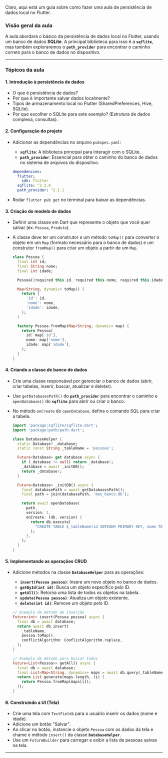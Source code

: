 Claro, aqui está um guia sobre como fazer uma aula de persistência de dados local no Flutter.

### Visão geral da aula

A aula abordará o básico da persistência de dados local no Flutter, usando um banco de dados **SQLite**. A principal biblioteca para isso é a **`sqflite`**, mas também exploraremos o **`path_provider`** para encontrar o caminho correto para o banco de dados no dispositivo.

-----

### Tópicos da aula

#### 1\. Introdução à persistência de dados

  * O que é persistência de dados?
  * Por que é importante salvar dados localmente?
  * Tipos de armazenamento local no Flutter (SharedPreferences, Hive, SQLite).
  * Por que escolher o SQLite para este exemplo? (Estrutura de dados complexa, consultas).

#### 2\. Configuração do projeto

  * Adicionar as dependências no arquivo `pubspec.yaml`:

      * **`sqflite`**: A biblioteca principal para interagir com o SQLite.
      * **`path_provider`**: Essencial para obter o caminho do banco de dados no sistema de arquivos do dispositivo.

    <!-- end list -->

    ```yaml
    dependencies:
      flutter:
        sdk: flutter
      sqflite: ^2.3.0
      path_provider: ^2.1.1
    ```

  * Rodar `flutter pub get` no terminal para baixar as dependências.

#### 3\. Criação do modelo de dados

  * Definir uma classe em Dart que represente o objeto que você quer salvar (ex: `Pessoa`, `Produto`).

  * A classe deve ter um construtor e um método `toMap()` para converter o objeto em um `Map` (formato necessário para o banco de dados) e um construtor `fromMap()` para criar um objeto a partir de um `Map`.

    ```dart
    class Pessoa {
      final int id;
      final String nome;
      final int idade;

      Pessoa({required this.id, required this.nome, required this.idade});

      Map<String, dynamic> toMap() {
        return {
          'id': id,
          'nome': nome,
          'idade': idade,
        };
      }

      factory Pessoa.fromMap(Map<String, dynamic> map) {
        return Pessoa(
          id: map['id'],
          nome: map['nome'],
          idade: map['idade'],
        );
      }
    }
    ```

#### 4\. Criando a classe de banco de dados

  * Crie uma classe responsável por gerenciar o banco de dados (abrir, criar tabelas, inserir, buscar, atualizar e deletar).

  * Use `getDatabasesPath()` do **`path_provider`** para encontrar o caminho e `openDatabase()` do **`sqflite`** para abrir ou criar o banco.

  * No método `onCreate` do `openDatabase`, defina o comando SQL para criar a tabela.

    ```dart
    import 'package:sqflite/sqflite.dart';
    import 'package:path/path.dart';

    class DatabaseHelper {
      static Database? _database;
      static const String _tableName = 'pessoas';

      Future<Database> get database async {
        if (_database != null) return _database!;
        _database = await _initDB();
        return _database!;
      }

      Future<Database> _initDB() async {
        final databasePath = await getDatabasesPath();
        final path = join(databasePath, 'meu_banco.db');

        return await openDatabase(
          path,
          version: 1,
          onCreate: (db, version) {
            return db.execute(
              "CREATE TABLE $_tableName(id INTEGER PRIMARY KEY, nome TEXT, idade INTEGER)",
            );
          },
        );
      }
    }
    ```

#### 5\. Implementando as operações CRUD

  * Adicione métodos na classe **`DatabaseHelper`** para as operações:

      * **`insert(Pessoa pessoa)`**: Insere um novo objeto no banco de dados.
      * **`getById(int id)`**: Busca um objeto específico pelo ID.
      * **`getAll()`**: Retorna uma lista de todos os objetos na tabela.
      * **`update(Pessoa pessoa)`**: Atualiza um objeto existente.
      * **`delete(int id)`**: Remove um objeto pelo ID.

    <!-- end list -->

    ```dart
    // Exemplo de método de inserção
    Future<int> insert(Pessoa pessoa) async {
      final db = await database;
      return await db.insert(
        _tableName,
        pessoa.toMap(),
        conflictAlgorithm: ConflictAlgorithm.replace,
      );
    }

    // Exemplo de método para buscar todos
    Future<List<Pessoa>> getAll() async {
      final db = await database;
      final List<Map<String, dynamic>> maps = await db.query(_tableName);
      return List.generate(maps.length, (i) {
        return Pessoa.fromMap(maps[i]);
      });
    }
    ```

#### 6\. Construindo a UI (Tela)

  * Crie uma tela com `TextField`s para o usuário inserir os dados (nome e idade).
  * Adicione um botão "Salvar".
  * Ao clicar no botão, instancie o objeto `Pessoa` com os dados da tela e chame o método `insert()` da classe **`DatabaseHelper`**.
  * Use um `FutureBuilder` para carregar e exibir a lista de pessoas salvas na tela.

-----